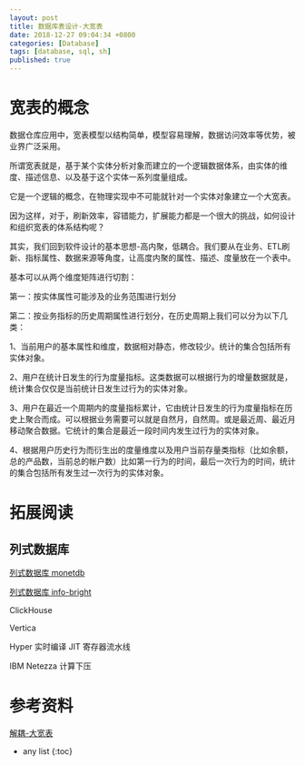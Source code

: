 ```yaml
---
layout: post
title: 数据库表设计-大宽表
date: 2018-12-27 09:04:34 +0800
categories: [Database]
tags: [database, sql, sh]
published: true
---
```


# 宽表的概念

数据仓库应用中，宽表模型以结构简单，模型容易理解，数据访问效率等优势，被业界广泛采用。

所谓宽表就是，基于某个实体分析对象而建立的一个逻辑数据体系，由实体的维度、描述信息、以及基于这个实体一系列度量组成。

它是一个逻辑的概念，在物理实现中不可能就针对一个实体对象建立一个大宽表。

因为这样，对于，刷新效率，容错能力，扩展能力都是一个很大的挑战，如何设计和组织宽表的体系结构呢？

其实，我们回到软件设计的基本思想-高内聚，低耦合。我们要从在业务、ETL刷新、指标属性、数据来源等角度，让高度内聚的属性、描述、度量放在一个表中。

基本可以从两个维度矩阵进行切割：

第一：按实体属性可能涉及的业务范围进行划分

第二：按业务指标的历史周期属性进行划分，在历史周期上我们可以分为以下几类：

1、当前用户的基本属性和维度，数据相对静态，修改较少。统计的集合包括所有实体对象。

2、用户在统计日发生的行为度量指标。这类数据可以根据行为的增量数据就是，统计集合仅仅是当前统计日发生过行为的实体对象。

3、用户在最近一个周期内的度量指标累计，它由统计日发生的行为度量指标在历史上聚合而成。可以根据业务需要可以就是自然月，自然周。或是最近周、最近月移动聚合数据。它统计的集合是最近一段时间内发生过行为的实体对象。

4、根据用户历史行为而衍生出的度量维度以及用户当前存量类指标（比如余额，总的产品数，当前总的帐户数）比如第一行为的时间，最后一次行为的时间，统计的集合包括所有发生过一次行为的实体对象。

# 拓展阅读

## 列式数据库

[列式数据库 monetdb](https://houbb.github.io/2018/12/27/database-monetdb)

[列式数据库 info-bright](https://houbb.github.io/2018/12/27/info-bright)

ClickHouse

Vertica

Hyper 实时编译 JIT 寄存器流水线

IBM Netezza 计算下压


# 参考资料

[解耦-大宽表](https://blog.csdn.net/javasunson/article/details/77752013)

* any list
{:toc}